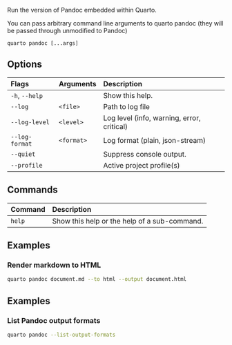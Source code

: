 Run the version of Pandoc embedded within Quarto.

You can pass arbitrary command line arguments to quarto pandoc (they will
be passed through unmodified to Pandoc)

``` {.bash}
quarto pandoc [...args]
```


## Options

|Flags          |Arguments  |Description                                |
|:--------------|:----------|:------------------------------------------|
|`-h`, `--help` |           |Show this help.                            |
|`--log`        |`<file>`   |Path to log file                           |
|`--log-level`  |`<level>`  |Log level (info, warning, error, critical) |
|`--log-format` |`<format>` |Log format (plain, json-stream)            |
|`--quiet`      |           |Suppress console output.                   |
|`--profile`    |           |Active project profile(s)                  |
## Commands

|Command |Description                                  |
|:-------|:--------------------------------------------|
|`help`  |Show this help or the help of a sub-command. |


## Examples
### Render markdown to HTML

``` {.bash filename='Terminal'}
quarto pandoc document.md --to html --output document.html
```
## Examples
### List Pandoc output formats

``` {.bash filename='Terminal'}
quarto pandoc --list-output-formats
```

